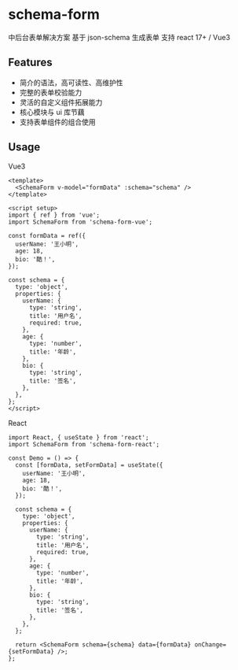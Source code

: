 # schema-form

中后台表单解决方案
基于 json-schema 生成表单
支持 react 17+ / Vue3

## Features

- 简介的语法，高可读性、高维护性
- 完整的表单校验能力
- 灵活的自定义组件拓展能力
- 核心模块与 ui 库节藕
- 支持表单组件的组合使用

## Usage

Vue3

```vue
<template>
  <SchemaForm v-model="formData" :schema="schema" />
</template>

<script setup>
import { ref } from 'vue';
import SchemaForm from 'schema-form-vue';

const formData = ref({
  userName: '王小明',
  age: 18,
  bio: '酷！',
});

const schema = {
  type: 'object',
  properties: {
    userName: {
      type: 'string',
      title: '用户名',
      required: true,
    },
    age: {
      type: 'number',
      title: '年龄',
    },
    bio: {
      type: 'string',
      title: '签名',
    },
  },
};
</script>
```

React

```tsx
import React, { useState } from 'react';
import SchemaForm from 'schema-form-react';

const Demo = () => {
  const [formData, setFormData] = useState({
    userName: '王小明',
    age: 18,
    bio: '酷！',
  });

  const schema = {
    type: 'object',
    properties: {
      userName: {
        type: 'string',
        title: '用户名',
        required: true,
      },
      age: {
        type: 'number',
        title: '年龄',
      },
      bio: {
        type: 'string',
        title: '签名',
      },
    },
  };

  return <SchemaForm schema={schema} data={formData} onChange={setFormData} />;
};
```
